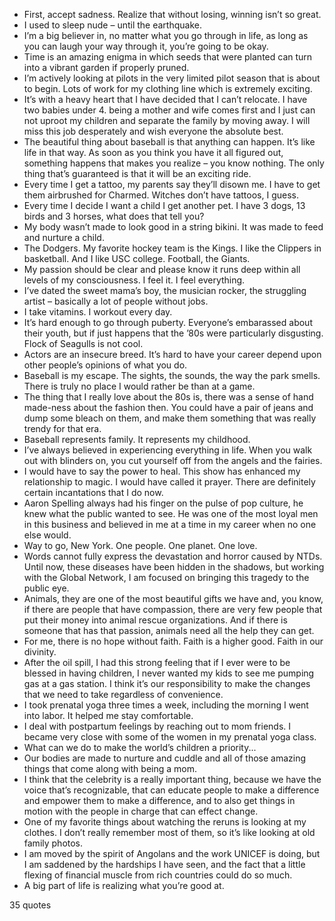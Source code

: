 - First, accept sadness. Realize that without losing, winning isn’t so great.
 - I used to sleep nude – until the earthquake.
 - I’m a big believer in, no matter what you go through in life, as long as you can laugh your way through it, you’re going to be okay.
 - Time is an amazing enigma in which seeds that were planted can turn into a vibrant garden if properly pruned.
 - I’m actively looking at pilots in the very limited pilot season that is about to begin. Lots of work for my clothing line which is extremely exciting.
 - It’s with a heavy heart that I have decided that I can’t relocate. I have two babies under 4. being a mother and wife comes first and I just can not uproot my children and separate the family by moving away. I will miss this job desperately and wish everyone the absolute best.
 - The beautiful thing about baseball is that anything can happen. It’s like life in that way. As soon as you think you have it all figured out, something happens that makes you realize – you know nothing. The only thing that’s guaranteed is that it will be an exciting ride.
 - Every time I get a tattoo, my parents say they’ll disown me. I have to get them airbrushed for Charmed. Witches don’t have tattoos, I guess.
 - Every time I decide I want a child I get another pet. I have 3 dogs, 13 birds and 3 horses, what does that tell you?
 - My body wasn’t made to look good in a string bikini. It was made to feed and nurture a child.
 - The Dodgers. My favorite hockey team is the Kings. I like the Clippers in basketball. And I like USC college. Football, the Giants.
 - My passion should be clear and please know it runs deep within all levels of my consciousness. I feel it. I feel everything.
 - I’ve dated the sweet mama’s boy, the musician rocker, the struggling artist – basically a lot of people without jobs.
 - I take vitamins. I workout every day.
 - It’s hard enough to go through puberty. Everyone’s embarassed about their youth, but if just happens that the ’80s were particularly disgusting. Flock of Seagulls is not cool.
 - Actors are an insecure breed. It’s hard to have your career depend upon other people’s opinions of what you do.
 - Baseball is my escape. The sights, the sounds, the way the park smells. There is truly no place I would rather be than at a game.
 - The thing that I really love about the 80s is, there was a sense of hand made-ness about the fashion then. You could have a pair of jeans and dump some bleach on them, and make them something that was really trendy for that era.
 - Baseball represents family. It represents my childhood.
 - I’ve always believed in experiencing everything in life. When you walk out with blinders on, you cut yourself off from the angels and the fairies.
 - I would have to say the power to heal. This show has enhanced my relationship to magic. I would have called it prayer. There are definitely certain incantations that I do now.
 - Aaron Spelling always had his finger on the pulse of pop culture, he knew what the public wanted to see. He was one of the most loyal men in this business and believed in me at a time in my career when no one else would.
 - Way to go, New York. One people. One planet. One love.
 - Words cannot fully express the devastation and horror caused by NTDs. Until now, these diseases have been hidden in the shadows, but working with the Global Network, I am focused on bringing this tragedy to the public eye.
 - Animals, they are one of the most beautiful gifts we have and, you know, if there are people that have compassion, there are very few people that put their money into animal rescue organizations. And if there is someone that has that passion, animals need all the help they can get.
 - For me, there is no hope without faith. Faith is a higher good. Faith in our divinity.
 - After the oil spill, I had this strong feeling that if I ever were to be blessed in having children, I never wanted my kids to see me pumping gas at a gas station. I think it’s our responsibility to make the changes that we need to take regardless of convenience.
 - I took prenatal yoga three times a week, including the morning I went into labor. It helped me stay comfortable.
 - I deal with postpartum feelings by reaching out to mom friends. I became very close with some of the women in my prenatal yoga class.
 - What can we do to make the world’s children a priority...
 - Our bodies are made to nurture and cuddle and all of those amazing things that come along with being a mom.
 - I think that the celebrity is a really important thing, because we have the voice that’s recognizable, that can educate people to make a difference and empower them to make a difference, and to also get things in motion with the people in charge that can effect change.
 - One of my favorite things about watching the reruns is looking at my clothes. I don’t really remember most of them, so it’s like looking at old family photos.
 - I am moved by the spirit of Angolans and the work UNICEF is doing, but I am saddened by the hardships I have seen, and the fact that a little flexing of financial muscle from rich countries could do so much.
 - A big part of life is realizing what you’re good at.

35 quotes